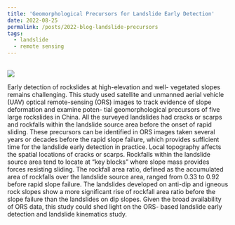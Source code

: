 ```yaml
---
title: 'Geomorphological Precursors for Landslide Early Detection'
date: 2022-08-25
permalink: /posts/2022-blog-landslide-precursors
tags:
  - landslide
  - remote sensing
---
```


<br/><img src='/images/landslide-precursors.png'>

Early detection of rockslides at high-elevation and well- vegetated slopes remains challenging. This study used satellite and unmanned aerial vehicle (UAV) optical remote-sensing (ORS) images to track evidence of slope deformation and examine poten- tial geomorphological precursors of five large rockslides in China. All the surveyed landslides had cracks or scarps and rockfalls within the landslide source area before the onset of rapid sliding. These precursors can be identified in ORS images taken several years or decades before the rapid slope failure, which provides sufficient time for the landslide early detection in practice. Local topography affects the spatial locations of cracks or scarps. Rockfalls within the landslide source area tend to locate at “key blocks” where slope mass provides forces resisting sliding. The rockfall area ratio, defined as the accumulated area of rockfalls over the landslide source area, ranged from 0.33 to 0.92 before rapid slope failure. The landslides developed on anti-dip and igneous rock slopes show a more significant rise of rockfall area ratio before the slope failure than the landslides on dip slopes. Given the broad availability of ORS data, this study could shed light on the ORS- based landslide early detection and landslide kinematics study.


